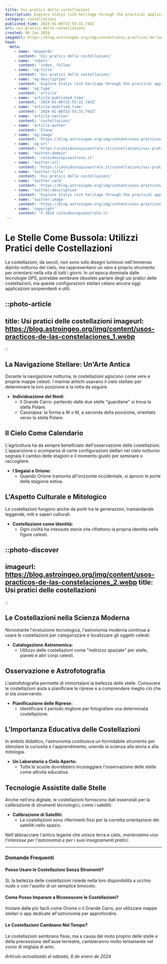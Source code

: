 ```yaml
---
title: Usi pratici delle costellazioni
description: Explore Italys rich heritage through the practical applications of constellations in navigation, farming, and folklore. Uncover the starry secrets!
category: costellazioni
published_time: 2024-01-06T15:55:31.743Z
url: usi-pratici-delle-costellazioni
created: 06 Jan 2024
imageUrl: https://blog.astroingeo.org/img/content/usos-practicos-de-las-constelaciones_1.webp
head:
  meta:
    - name: 'keywords'
      content: 'Usi pratici delle costellazioni'
    - name: 'robots'
      content: 'index, follow'
    - name: 'og:title'
      content: 'Usi pratici delle costellazioni'
    - name: 'og:description'
      content: 'Explore Italys rich heritage through the practical applications of constellations in navigation, farming, and folklore. Uncover the starry secrets!'
    - name: 'og:type'
      content: 'article'
    - name: 'article:published_time'
      content: '2024-01-06T15:55:31.743Z'
    - name: 'article:modified_time'
      content: '2024-01-06T15:55:31.743Z'
    - name: 'article:section'
      content: 'costellazioni'
    - name: 'article:author'
      content: 'Elena'
    - name: 'og:image'
      content: 'https://blog.astroingeo.org/img/content/usos-practicos-de-las-constelaciones_1.webp'
    - name: 'og:url'
      content: 'https://caleidoscopioastrale.it/costellazioni/usi-pratici-delle-costellazioni'
    - name: 'twitter:domain'
      content: 'caleidoscopioastrale.it'
    - name: 'twitter:url'
      content: 'https://caleidoscopioastrale.it/costellazioni/usi-pratici-delle-costellazioni'
    - name: 'twitter:title'
      content: 'Usi pratici delle costellazioni'
    - name: 'twitter:card'
      content: 'https://blog.astroingeo.org/img/content/usos-practicos-de-las-constelaciones_1.webp'
    - name: 'twitter:description'
      content: 'Explore Italys rich heritage through the practical applications of constellations in navigation, farming, and folklore. Uncover the starry secrets!'
    - name: 'twitter:image'
      content: 'https://blog.astroingeo.org/img/content/usos-practicos-de-las-constelaciones_1.webp'
    - name: 'copyright'
      content: '© 2024 caleidoscopioastrale.it'
---
```

# Le Stelle Come Bussola: Utilizzi Pratici delle Costellazioni

Le costellazioni, da secoli, non sono solo disegni luminosi nell'immenso dipinto notturno del cielo, ma rappresentano un vero e proprio strumento per orientarsi nella vita di tutti i giorni. In un'epoca dominata dalle tecnologie GPS, potrebbe sembrare obsoleto parlare degli usi pratici delle costellazioni, ma queste configurazioni stellari celano ancora oggi applicazioni sorprendenti e utili.

::photo-article
---
title: Usi pratici delle costellazioni
imageurl: https://blog.astroingeo.org/img/content/usos-practicos-de-las-constelaciones_1.webp
---
::

## La Navigazione Stellare: Un'Arte Antica
Durante la navigazione notturna, le costellazioni agiscono come vere e proprie mappe celesti. I marinai antichi usavano il cielo stellato per determinare la loro posizione e la rotta da seguire.

- **Individuazione del Nord:**
  - Il Grande Carro: partendo dalle due stelle "guardiane" si trova la stella Polare.
  - Cassiopea: la forma a W o M, a seconda della posizione, orientata verso la stella Polare.

## Il Cielo Come Calendario
L'agricoltura ha da sempre beneficiato dell'osservazione delle costellazioni. L'apparizione o scomparsa di certe configurazioni stellari nel cielo notturno segnala il cambio delle stagioni e il momento giusto per seminare o raccogliere.

- **I Segaiai e Orione:**
  - Quando Orione tramonta all'orizzonte occidentale, si aprono le porte della stagione estiva.

## L'Aspetto Culturale e Mitologico
Le costellazioni fungono anche da ponti tra le generazioni, tramandando leggende, miti e saperi culturali.

- **Costellazione come Identità:**
  - Ogni civiltà ha intessuto storie che riflettono la propria identità nelle figure celesti.

::photo-discover
---
imageurl: https://blog.astroingeo.org/img/content/usos-practicos-de-las-constelaciones_2.webp
title: Usi pratici delle costellazioni
---
::

## Le Costellazioni nella Scienza Moderna
Nonostante l'evoluzione tecnologica, l'astronomia moderna continua a usare le costellazioni per categorizzare e localizzare gli oggetti celesti.

- **Catalogazione Astronomica:**
  - Utilizzo delle costellazioni come "indirizzo spaziale" per stelle, pianeti e altri corpi celesti.

## Osservazione e Astrofotografia
L'astrofotografia permette di immortalare la bellezza delle stelle. Conoscere le costellazioni aiuta a pianificare le riprese e a comprendere meglio ciò che si sta osservando.

- **Pianificazione delle Riprese:**
  - Identificare il periodo migliore per fotografare una determinata costellazione.

## L'Importanza Educativa delle Costellazioni
In ambito didattico, l'astronomia costituisce un formidabile strumento per stimolare la curiosità e l'apprendimento, unendo la scienza alla storia e alla mitologia.

- **Un Laboratorio a Cielo Aperto:**
  - Tutte le scuole dovrebbero incoraggiare l'osservazione delle stelle come attività educativa.

## Tecnologie Assistite dalle Stelle
Anche nell'era digitale, le costellazioni forniscono dati essenziali per la calibrazione di strumenti tecnologici, come i satelliti.

- **Calibrazione di Satelliti:**
  - Le costellazioni sono riferimenti fissi per la corretta orientazione dei satelliti nello spazio.

Nell'abbracciare l'antico legame che unisce terra e cielo, *manteniamo vivo l'interesse per l'astronomia e per i suoi insegnamenti pratici*.

---

### Domande Frequenti

#### Posso Usare le Costellazioni Senza Strumenti?
Sì, la bellezza delle costellazioni risiede nella loro disponibilità a occhio nudo o con l'ausilio di un semplice binocolo.

#### Come Posso Imparare a Riconoscere le Costellazioni?
Iniziare dalle più facili come Orione o il Grande Carro, poi utilizzare mappe stellari o app dedicate all'astronomia per approfondire.

#### Le Costellazioni Cambiano Nel Tempo?
Le costellazioni sembrano fisse, ma a causa del moto proprio delle stelle e della precessione dell'asse terrestre, cambieranno molto lentamente nel corso di migliaia di anni.

_Artículo actualizado el sábado, 6 de enero de 2024_
